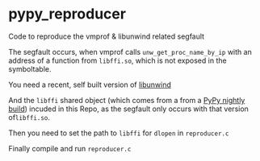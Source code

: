 # pypy_reproducer
Code to reproduce the vmprof &amp; libunwind related segfault

The segfault occurs, when vmprof calls `unw_get_proc_name_by_ip` with an address of a function from `libffi.so`, which is not exposed in the symboltable.

You need a recent, self built version of [libunwind](https://github.com/libunwind/libunwind)

And the `libffi` shared object (which comes from a from a [PyPy nightly build](https://buildbot.pypy.org/nightly/main/)) incuded in this Repo, as the segfault only occurs with that version of`libffi.so`.

Then you need to set the path to `libffi` for `dlopen` in `reproducer.c`

Finally compile and run `reproducer.c`
